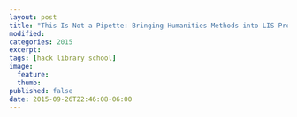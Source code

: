 ```yaml
---
layout: post
title: "This Is Not a Pipette: Bringing Humanities Methods into LIS Programs"
modified:
categories: 2015
excerpt:
tags: [hack library school]
image:
  feature:
  thumb: 
published: false
date: 2015-09-26T22:46:08-06:00
---
```


